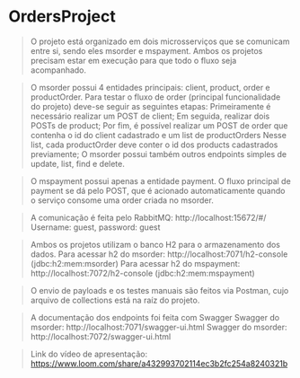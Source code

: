 # OrdersProject

> O projeto está organizado em dois microsserviços que se comunicam entre si, sendo eles msorder e mspayment. Ambos os projetos precisam estar em execução para que todo o fluxo seja acompanhado.

> O msorder possui 4 entidades principais: client, product, order e productOrder. Para testar o fluxo de order (principal funcionalidade do projeto) deve-se seguir as seguintes etapas:
  > Primeiramente é necessário realizar um POST de client;
  > Em seguida, realizar dois POSTs de product;
  > Por fim, é possível realizar um POST de order que contenha o id do client cadastrado e um list de productOrders Nesse list, cada productOrder deve conter o id dos products cadastrados previamente;
  > O msorder possui também outros endpoints simples de update, list, find e delete.

> O mspayment possui apenas a entidade payment. O fluxo principal de payment se dá pelo POST, que é acionado automaticamente quando o serviço consome uma order criada no msorder.

> A comunicação é feita pelo RabbitMQ: http://localhost:15672/#/
  > Username: guest, password: guest

> Ambos os projetos utilizam o banco H2 para o armazenamento dos dados.
  > Para acessar h2 do msorder: http://localhost:7071/h2-console (jdbc:h2:mem:msorder)
  > Para acessar h2 do mspayment: http://localhost:7072/h2-console (jdbc:h2:mem:mspayment)

> O envio de payloads e os testes manuais são feitos via Postman, cujo arquivo de collections está na raíz do projeto.

> A documentação dos endpoints foi feita com Swagger
  > Swagger do msorder: http://localhost:7071/swagger-ui.html
  > Swagger do msorder: http://localhost:7072/swagger-ui.html

> Link do vídeo de apresentação:
https://www.loom.com/share/a432993702114ec3b2fc254a8240321b
